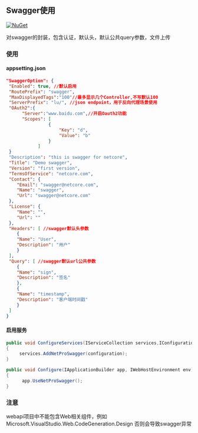 
## Swagger使用
 [![NuGet](https://img.shields.io/nuget/v/NetPro.Swagger.svg)](https://nuget.org/packages/NetPro.Swagger)

对swagger的封装，包含认证，默认头，默认公共query参数，文件上传

### 使用

#### appsetting.json 

```json
"SwaggerOption": {
 "Enabled": true, //默认启用
 "RoutePrefix": "swagger",
 "MaxDisplayedTags":"100"//最多显示几个Controller,不写默认100
 "ServerPrefix": "lu/", //json endpoint，用于反向代理场景使用
 "OAuth2":{
      "Server":"www.baidu.com",//开启Oauth2功能
      "Scopes": [
				{
					"Key": "d",
					"Value": "b"
				}
			]
 }
 "Description": "this is swagger for netcore",
 "Title": "Demo swagger",
 "Version": "first version",
 "TermsOfService": "netcore.com",
 "Contact": {
 	"Email": "swagger@netcore.com",
 	"Name": "swagger",
 	"Url": "swagger@netcore.com"
 },
 "License": {
 	"Name": "",
 	"Url": ""
 },
 "Headers": [ //swagger默认头参数
 	{
 	"Name": "User",
 	"Description": "用户"
 	}
 ],
 "Query": [ //swagger默认url公共参数
 	{
 	"Name": "sign",
 	"Description": "签名"
 	},
 	{
 	"Name": "timestamp",
 	"Description": "客户端时间戳"
 	}
 ]
}

```
#### 启用服务
```csharp
public void ConfigureServices(IServiceCollection services,IConfiguration configuration)
{
     services.AddNetProSwagger(configuration);
}

public void Configure(IApplicationBuilder app, IWebHostEnvironment env)
{
      app.UseNetProSwagger();
}
```

### 注意
webapi项目中不能包含Web相关组件，例如
Microsoft.VisualStudio.Web.CodeGeneration.Design
否则会导致swagger异常